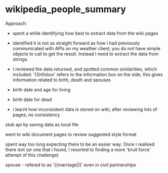# wikipedia_people_summary

Approach:

- spent a while identifying how best to extract data from the wiki pages
- identified it is not as straight forward as how i had previously communicated with APIs on my weather client; you do not have simple objects to call to get the result. Instead I need to extract the data from strings.
- I reviewed the data returned, and spotted common similarities, which included: '{{Infobox' refers to the information box on the side, this gives information related to birth, death and spouses
- birth date and age for living
- birth date for dead

- i learnt how inconsistent data is stored on wiki; after reviewing lots of pages; no consistency

stub api by saving data as local file


went to wiki document pages to review suggested style format

spent way too long expecting there to be an easier way. Once i realised there isnt (or one that i found, I resorted to finding a more 'bruit force' attempt of this challenge)


spouse - refered to as '{{marriage|[[' even in civil partnerships
